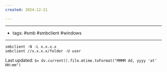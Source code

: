 ```yaml
---
created: 2024-12-21

---
```

--------------
- tags: #smb  #smbclient #windows 
---------------


	smbclient -N -L x.x.x.x
	smbclient //x.x.x.x/folder -U user


Last updated: `$= dv.current().file.mtime.toFormat("MMMM dd, yyyy 'at' HH:mm")`
